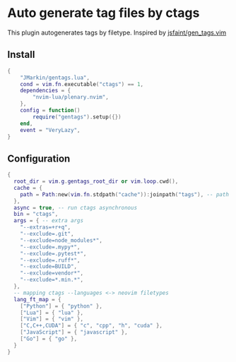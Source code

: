 # Auto generate tag files by ctags

This plugin autogenerates tags by filetype. Inspired by [jsfaint/gen_tags.vim](https://github.com/jsfaint/gen_tags.vim)

## Install

```lua
{
    "JMarkin/gentags.lua",
    cond = vim.fn.executable("ctags") == 1,
    dependencies = {
        "nvim-lua/plenary.nvim",
    },
    config = function()
        require("gentags").setup({})
    end,
    event = "VeryLazy",
}
```

## Configuration

```lua
{
  root_dir = vim.g.gentags_root_dir or vim.loop.cwd(),
  cache = {
    path = Path:new(vim.fn.stdpath("cache")):joinpath("tags"), -- path where generated tags store, currently required plenary Path object
  },
  async = true, -- run ctags asynchronous
  bin = "ctags",
  args = { -- extra args
    "--extras=+r+q",
    "--exclude=.git",
    "--exclude=node_modules*",
    "--exclude=.mypy*",
    "--exclude=.pytest*",
    "--exclude=.ruff*",
    "--exclude=BUILD",
    "--exclude=vendor*",
    "--exclude=*.min.*",
  },
  -- mapping ctags --languages <-> neovim filetypes
  lang_ft_map = {
    ["Python"] = { "python" },
    ["Lua"] = { "lua" },
    ["Vim"] = { "vim" },
    ["C,C++,CUDA"] = { "c", "cpp", "h", "cuda" },
    ["JavaScript"] = { "javascript" },
    ["Go"] = { "go" },
  }
}
```
